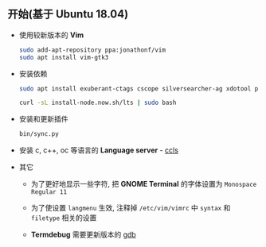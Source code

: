 ## 开始(基于 Ubuntu 18.04)


* 使用较新版本的 **Vim**

    ``` sh
    sudo add-apt-repository ppa:jonathonf/vim
    sudo apt install vim-gtk3
    ```

* 安装依赖

    ```sh
    sudo apt install exuberant-ctags cscope silversearcher-ag xdotool python3-pip curl

    curl -sL install-node.now.sh/lts | sudo bash
    ```

* 安装和更新插件

    ```sh
    bin/sync.py
    ```

* 安装 c, c++, oc 等语言的 **Language server** - [ccls](https://github.com/MaskRay/ccls/wiki/Build)

* 其它

    * 为了更好地显示一些字符, 把 **GNOME Terminal** 的字体设置为 `Monospace Regular 11`

    * 为了使设置 `langmenu` 生效, 注释掉 `/etc/vim/vimrc` 中 `syntax` 和 `filetype` 相关的设置

    * **Termdebug** 需要更新版本的 [gdb](https://www.gnu.org/software/gdb/)
